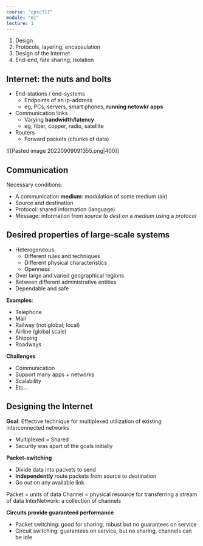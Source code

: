 ```yaml
---
course: "cpsc317"
module: "m1"
lecture: 1
---
```


1. Design
2. Protocols, layering, encapsulation
3. Design of the Internet
4. End-end, fate sharing, isolation

## Internet: the nuts and bolts

- End-stations / end-systems
    - Endpoints of an ip-address
    - eg, PCs, servers, smart phones, **running netowkr apps**
- Communication links
    - Varying **bandwidth/latency**
    - eg, fiber, copper, radio, satellite
- Routers
    - Forward packets (chunks of data)


![[Pasted image 20220909091355.png|400]]


## Communication

Necessary conditions:
- A communication **medium**: modulation of some medium (air)
- Source and destination
- Protocol: shared information (language)
- Message: information from *source to dest* on a *medium* using a *protocol*


## Desired properties of large-scale systems

- Heterogeneous
    - Different rules and techniques
    - Different physical characteristics
    - Openness
- Over large and varied geographical regions
- Between different administrative entities
- Dependable and safe

**Examples**:
- Telephone
- Mail
- Railway (not global; local)
- Airline (global scale)
- Shipping
- Roadways

**Challenges**
- Communication
- Support many apps + networks
- Scalability
- Etc...


## Designing the Internet

**Goal**: Effective technique for multiplexed utilization of existing interconnected networks
- Multiplexed = Shared
- Security was apart of the goals initially

**Packet-switching**
- Divide data into packets to send
- **Independently** route packets from source to destination
- Go out on any available link

Packet = units of data
Channel = physical resource for transferring a stream of data
InterNetwork: a collection of channels

**Circuits provide guaranteed performance**
- Packet switching: good for sharing, robust but no guarantees on service
- Circuit switching: guarantees on service, but no sharing, channels can be idle